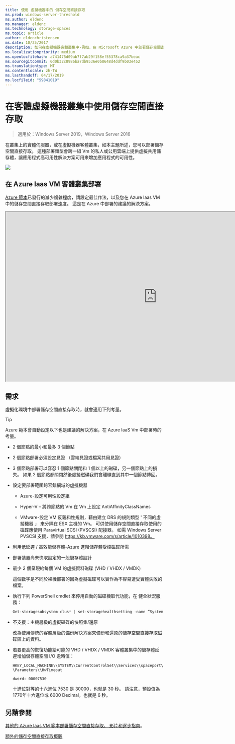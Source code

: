 ```yaml
---
title: 使用 虛擬機器中的 儲存空間直接存取
ms.prod: windows-server-threshold
ms.author: eldenc
ms.manager: eldenc
ms.technology: storage-spaces
ms.topic: article
author: eldenchristensen
ms.date: 10/25/2017
description: 如何在虛擬機器客體叢集中-例如，在 Microsoft Azure 中部署儲存空間直接存取。
ms.localizationpriority: medium
ms.openlocfilehash: a741475d09ab7f7ab29f158ef55378ca9a37beac
ms.sourcegitcommit: 0d0b32c8986ba7db9536e0b8648d4ddf9b03e452
ms.translationtype: MT
ms.contentlocale: zh-TW
ms.lasthandoff: 04/17/2019
ms.locfileid: "59841019"
---
```

# <a name="using-storage-spaces-direct-in-guest-virtual-machine-clusters"></a>在客體虛擬機器叢集中使用儲存空間直接存取

> 適用於：Windows Server 2019，Windows Server 2016

在叢集上的實體伺服器，或在虛擬機器客體叢集，如本主題所述，您可以部署儲存空間直接存取。 這種部署類型會跨一組 Vm 的私人或公用雲端上提供虛擬共用儲存體，讓應用程式高可用性解決方案可用來增加應用程式的可用性。

![](media/storage-spaces-direct-in-vm/storage-spaces-direct-in-vm.png)

## <a name="deploying-in-azure-iaas-vm-guest-clusters"></a>在 Azure Iaas VM 客體叢集部署

[Azure 範本](https://github.com/robotechredmond/301-storage-spaces-direct-md)已發行的減少複雜程度，請設定最佳作法，以及您在 Azure Iaas VM 中的儲存空間直接存取部署速度。 這是在 Azure 中部署的建議的解決方案。

<iframe src="https://channel9.msdn.com/Series/Microsoft-Hybrid-Cloud-Best-Practices-for-IT-Pros/Step-by-Step-Deploy-Windows-Server-2016-Storage-Spaces-Direct-S2D-Cluster-in-Microsoft-Azure/player" width="960" height="540" allowfullscreen></iframe>

## <a name="requirements"></a>需求

虛擬化環境中部署儲存空間直接存取時，就會適用下列考量。

> [!TIP]
> Azure 範本會自動設定以下也是建議的解決方案，在 Azure IaaS Vm 中部署時的考量。

-   2 個節點的最小和最多 3 個節點

-   2 個節點部署必須設定見證 （雲端見證或檔案共用見證）

-   3 個節點部署可以容忍 1 個節點關閉和 1 個以上的磁碟，另一個節點上的損失。  如果 2 個節點都關閉然後虛擬磁碟我們會離線直到其中一個節點傳回。  

-   設定要部署範圍跨容錯網域的虛擬機器

    -   Azure-設定可用性設定組

    -   Hyper-V – 將跨節點的 Vm 在 Vm 上設定 AntiAffinityClassNames

    -   VMware-設定 VM 反親和性規則，藉由建立 DRS 的規則類型 ' 不同的虛擬機器 」 來分隔在 ESX 主機的 Vm。 可供使用儲存空間直接存取使用的磁碟應使用 Paravirtual SCSI (PVSCSI) 配接器。 如需 Windows Server PVSCSI 支援，請參閱 https://kb.vmware.com/s/article/1010398。

-   利用低延遲 / 高效能儲存體-Azure 進階儲存體受控磁碟所需

-   部署裝置尚未快取設定的一般儲存體設計

-   最少 2 個呈現給每個 VM 的虛擬資料磁碟 (VHD / VHDX / VMDK)

    這個數字是不同於裸機部署的因為虛擬磁碟可以實作為不容易遭受實體失敗的檔案。

-   執行下列 PowerShell cmdlet 來停用自動的磁碟機取代功能，在 健全狀況服務：

    ```powershell
    Get-storagesubsystem clus* | set-storagehealthsetting -name “System.Storage.PhysicalDisk.AutoReplace.Enabled” -value “False”
    ```

-   不支援：主機層級的虛擬磁碟的快照集/還原

    改為使用傳統的客體層級的備份解決方案來備份和還原的儲存空間直接存取磁碟區上的資料。

-   若要更高的恢復功能給可能的 VHD / VHDX / VMDK 客體叢集中的儲存體延遲增加儲存體空間 I/O 逾時值：

    `HKEY_LOCAL_MACHINE\\SYSTEM\\CurrentControlSet\\Services\\spaceport\\Parameters\\HwTimeout`

    `dword: 00007530`

    十進位對等的十六進位 7530 是 30000，也就是 30 秒。 請注意，預設值為 1770年十六進位或 6000 Decimal，也就是 6 秒。

## <a name="see-also"></a>另請參閱

[其他的 Azure Iaas VM 範本部署儲存空間直接存取、 影片和逐步指南](https://blogs.msdn.microsoft.com/clustering/2017/02/14/deploying-an-iaas-vm-guest-clusters-in-microsoft-azure/)。

[額外的儲存空間直接存取概觀](https://docs.microsoft.com/en-us/windows-server/storage/storage-spaces/storage-spaces-direct-overview)
